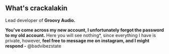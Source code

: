 ## What's crackalakin 

Lead developer of **Groovy Audio.**

**You've come across my new account, I unfortunately forgot the password to my old account.**
Here you will see nothing*, since everything I have is private, however, **feel free to message me
on instagram, and I might respond -** @badvibezstate
